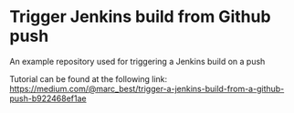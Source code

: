 # Trigger Jenkins build from Github push
An example repository used for triggering a Jenkins build on a push

Tutorial can be found at the following link: https://medium.com/@marc_best/trigger-a-jenkins-build-from-a-github-push-b922468ef1ae
